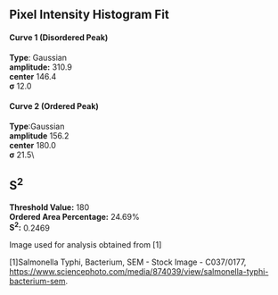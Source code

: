## Pixel Intensity Histogram Fit

#### Curve 1 (Disordered Peak)
**Type**: Gaussian\
**amplitude:** 310.9\
**center** 146.4\
**σ** 12.0


#### Curve 2 (Ordered Peak)
**Type**:Gaussian\
**amplitude** 156.2\
**center** 180.0\
**σ** 21.5\


## S<sup>2</sup>
**Threshold Value:** 180\
**Ordered Area Percentage:** 24.69%\
**S<sup>2</sup>:** 0.2469





Image used for analysis obtained from [1]


[1]Salmonella Typhi, Bacterium, SEM - Stock Image - C037/0177, https://www.sciencephoto.com/media/874039/view/salmonella-typhi-bacterium-sem.


